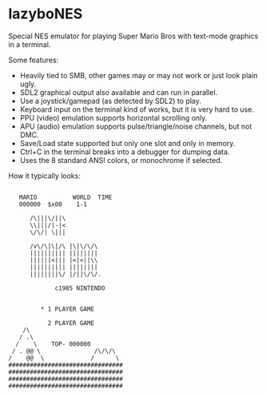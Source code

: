 # lazyboNES
Special NES emulator for playing Super Mario Bros with text-mode graphics in a terminal.

Some features:
* Heavily tied to SMB, other games may or may not work or just look plain ugly.
* SDL2 graphical output also available and can run in parallel.
* Use a joystick/gamepad (as detected by SDL2) to play.
* Keyboard input on the terminal kind of works, but it is very hard to use.
* PPU (video) emulation supports horizontal scrolling only.
* APU (audio) emulation supports pulse/triangle/noise channels, but not DMC.
* Save/Load state supported but only one slot and only in memory.
* Ctrl+C in the terminal breaks into a debugger for dumping data.
* Uses the 8 standard ANSI colors, or monochrome if selected.

How it typically looks:
```

   MARIO          WORLD  TIME
   000000  $x00    1-1

      /\|||\/||\
      \\|||/|-|<
      \/\/| \|||

      /v\/\|\|/\ |\|\/\/\
      |||||||||| ||||||||
      ||||||<||| |<|<||\\
      |||||||||| ||||||||
      ||||||||\/ |/||\/\/.

             c1985 NINTENDO


         * 1 PLAYER GAME

           2 PLAYER GAME
    /\
   / .\
  /    \    TOP- 000000
 / . @@ \               /\/\/\
/    @@  \             /      \
################################
################################
################################
################################
```

